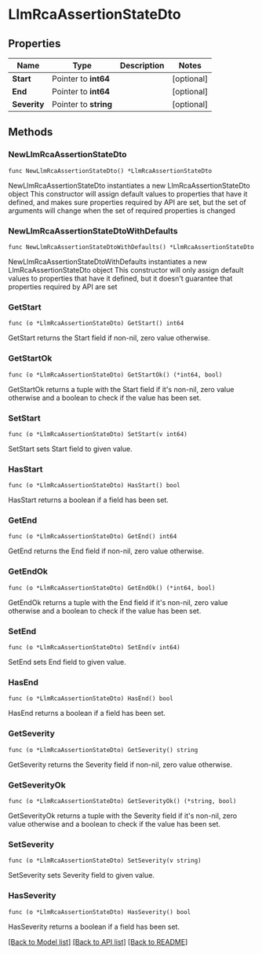 # LlmRcaAssertionStateDto

## Properties

Name | Type | Description | Notes
------------ | ------------- | ------------- | -------------
**Start** | Pointer to **int64** |  | [optional] 
**End** | Pointer to **int64** |  | [optional] 
**Severity** | Pointer to **string** |  | [optional] 

## Methods

### NewLlmRcaAssertionStateDto

`func NewLlmRcaAssertionStateDto() *LlmRcaAssertionStateDto`

NewLlmRcaAssertionStateDto instantiates a new LlmRcaAssertionStateDto object
This constructor will assign default values to properties that have it defined,
and makes sure properties required by API are set, but the set of arguments
will change when the set of required properties is changed

### NewLlmRcaAssertionStateDtoWithDefaults

`func NewLlmRcaAssertionStateDtoWithDefaults() *LlmRcaAssertionStateDto`

NewLlmRcaAssertionStateDtoWithDefaults instantiates a new LlmRcaAssertionStateDto object
This constructor will only assign default values to properties that have it defined,
but it doesn't guarantee that properties required by API are set

### GetStart

`func (o *LlmRcaAssertionStateDto) GetStart() int64`

GetStart returns the Start field if non-nil, zero value otherwise.

### GetStartOk

`func (o *LlmRcaAssertionStateDto) GetStartOk() (*int64, bool)`

GetStartOk returns a tuple with the Start field if it's non-nil, zero value otherwise
and a boolean to check if the value has been set.

### SetStart

`func (o *LlmRcaAssertionStateDto) SetStart(v int64)`

SetStart sets Start field to given value.

### HasStart

`func (o *LlmRcaAssertionStateDto) HasStart() bool`

HasStart returns a boolean if a field has been set.

### GetEnd

`func (o *LlmRcaAssertionStateDto) GetEnd() int64`

GetEnd returns the End field if non-nil, zero value otherwise.

### GetEndOk

`func (o *LlmRcaAssertionStateDto) GetEndOk() (*int64, bool)`

GetEndOk returns a tuple with the End field if it's non-nil, zero value otherwise
and a boolean to check if the value has been set.

### SetEnd

`func (o *LlmRcaAssertionStateDto) SetEnd(v int64)`

SetEnd sets End field to given value.

### HasEnd

`func (o *LlmRcaAssertionStateDto) HasEnd() bool`

HasEnd returns a boolean if a field has been set.

### GetSeverity

`func (o *LlmRcaAssertionStateDto) GetSeverity() string`

GetSeverity returns the Severity field if non-nil, zero value otherwise.

### GetSeverityOk

`func (o *LlmRcaAssertionStateDto) GetSeverityOk() (*string, bool)`

GetSeverityOk returns a tuple with the Severity field if it's non-nil, zero value otherwise
and a boolean to check if the value has been set.

### SetSeverity

`func (o *LlmRcaAssertionStateDto) SetSeverity(v string)`

SetSeverity sets Severity field to given value.

### HasSeverity

`func (o *LlmRcaAssertionStateDto) HasSeverity() bool`

HasSeverity returns a boolean if a field has been set.


[[Back to Model list]](../README.md#documentation-for-models) [[Back to API list]](../README.md#documentation-for-api-endpoints) [[Back to README]](../README.md)


